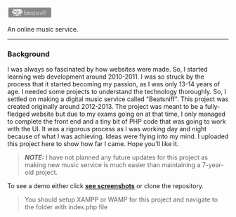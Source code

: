 <p>
<img width="20%" src="https://github.com/jassusharma660/beatsniff/blob/master/layout/images/logos/beatsniff-home.svg">  
</p>   
An online music service.    

---  

### Background    

I was always so fascinated by how websites were made. So, I started learning web development around 2010-2011. I was so struck by the process that it started becoming my passion, as I was only 13-14 years of age. I needed some projects to understand the technology thoroughly. So, I settled on making a digital music service called "Beatsniff". This project was created originally around 2012-2013. The project was meant to be a fully-fledged website but due to my exams going on at that time, I only managed to complete the front end and a tiny bit of PHP code that was going to work with the UI. It was a rigorous process as I was working day and night because of what I was achieving. Ideas were flying into my mind.
I uploaded this project here to show how far I came. Hope you'll like it.

>**_NOTE:_** I have not planned any future updates for this project as making new music service is much easier than maintaining a 7-year-old project.


To see a demo either click [**see screenshots**](https://github.com/jassusharma660/beatsniff/blob/master/guide/README.md) or clone the repository.    
>You should setup XAMPP or WAMP for this project and navigate to the folder with index.php file   
